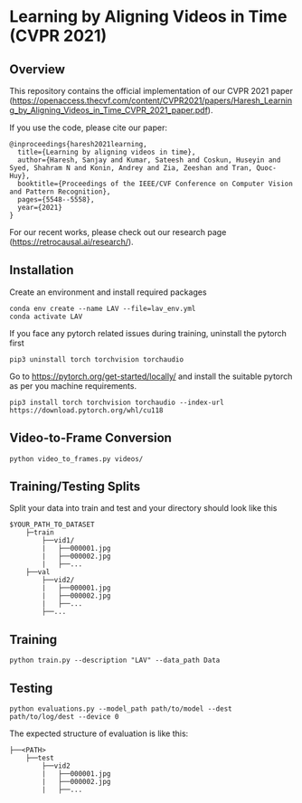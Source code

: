 # Learning by Aligning Videos in Time (CVPR 2021)

## Overview
This repository contains the official implementation of our CVPR 2021 paper (https://openaccess.thecvf.com/content/CVPR2021/papers/Haresh_Learning_by_Aligning_Videos_in_Time_CVPR_2021_paper.pdf).

If you use the code, please cite our paper:
```
@inproceedings{haresh2021learning,
  title={Learning by aligning videos in time},
  author={Haresh, Sanjay and Kumar, Sateesh and Coskun, Huseyin and Syed, Shahram N and Konin, Andrey and Zia, Zeeshan and Tran, Quoc-Huy},
  booktitle={Proceedings of the IEEE/CVF Conference on Computer Vision and Pattern Recognition},
  pages={5548--5558},
  year={2021}
}
```

For our recent works, please check out our research page (https://retrocausal.ai/research/).


## Installation
Create an environment and install required packages
```
conda env create --name LAV --file=lav_env.yml
conda activate LAV
```

If you face any pytorch related issues during training, uninstall the pytorch first
```
pip3 uninstall torch torchvision torchaudio
```

Go to https://pytorch.org/get-started/locally/ and install the suitable pytorch as per you machine requirements.
```
pip3 install torch torchvision torchaudio --index-url https://download.pytorch.org/whl/cu118
```


## Video-to-Frame Conversion
```
python video_to_frames.py videos/
```


## Training/Testing Splits
Split your data into train and test and your directory should look like this
```
$YOUR_PATH_TO_DATASET
    ├─train
        ├──vid1/
        |   ├──000001.jpg
        |   ├──000002.jpg
        |   ├──...
    ├──val
        ├──vid2/
        |   ├──000001.jpg
        |   ├──000002.jpg
        |   ├──...
        ├──...
```


## Training
```
python train.py --description "LAV" --data_path Data
```


## Testing
```
python evaluations.py --model_path path/to/model --dest path/to/log/dest --device 0
```

The expected structure of evaluation is like this:
```
├──<PATH>
    ├──test
        ├──vid2
        |   ├──000001.jpg
        |   ├──000002.jpg
        |   ├──...
```
